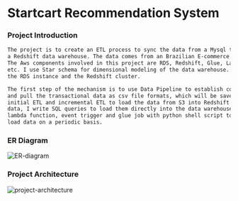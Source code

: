 # Startcart Recommendation System
### Project Introduction

```bash
The project is to create an ETL process to sync the data from a Mysql transactional database into
a Redshift data warehouse. The data comes from an Brazilian E-commerce company called Olist.
The Aws components involved in this project are RDS, Redshift, Glue, Lambda, Data Pipeline, Quicksight,
etc. I use Star schema for dimensional modeling of the data warehouse. I use Dbeaver to connect both
the RDS instance and the Redshift cluster.

The first step of the mechanism is to use Data Pipeline to establish connection with RDS Mysql database 
and pull the transactional data as csv file formats, which will be saved in S3. Then I implement both 
initial ETL and incremental ETL to load the data from S3 into Redshift data warehouse. For the historical
data, I write SQL queries to load them directly into the data warehouse. For the incremental data, I use 
lambda function, event trigger and glue job with python shell script to automatically perfrom ETL and
load data on a periodic basis.
```

### ER Diagram

![ER-diagram](https://user-images.githubusercontent.com/31687491/161413393-4a775ced-fc7a-4bc5-96cc-8b5fd52e292d.png)


### Project Architecture

![project-architecture](https://user-images.githubusercontent.com/31687491/161413563-e758bd78-843a-45a3-96bf-678533a58b7e.png)



